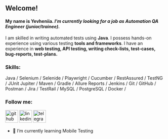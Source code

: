 ## Welcome!
#### My name is Yevheniia. *I’m currently looking for a job as Automation QA Engineer (junior/trainee).*

I am skilled in writing automated tests using **Java**. I possess hands-on experience using various testing **tools and frameworks**. I have an experience in **web testing, API testing, writing check-lists, test-cases, bug-reports, test-plans.**

### Skills: 
Java / Selenium / Selenide / Playwright / Cucumber / RestAssured / TestNG / JUnit Jupiter / Maven / Gradle / Allure Reports / Jenkins / Git / GitHub / Postman / Jira / TestRail / MySQL / PostgreSQL / Docker / 


### Follow me:
<!-- [![Telegram](https://img.shields.io/badge/-Telegram-090909?style=for-the-badge&logo=telegram&logoColor=27A0D9)](https://t.me/y_m_ukr)

[![LinkedIn](https://img.shields.io/badge/-LinkedIn-090909?style=for-the-badge&logo=linkedin&logoColor=007BB6)](https://www.linkedin.com/in/marynina/)
-->

[<img src='https://cdn.jsdelivr.net/npm/simple-icons@3.0.1/icons/github.svg' alt='github' height='40'>](https://github.com/marynina-ua)
[<img src='https://cdn.jsdelivr.net/npm/simple-icons@3.0.1/icons/linkedin.svg' alt='linkedin' height='40'>](https://www.linkedin.com/in/marynina)
[<img src='https://cdn.jsdelivr.net/npm/simple-icons@3.13.0/icons/telegram.svg' alt='telegram' height='40'>](https://t.me/y_m_ukr)


- 🌱 I’m currently learning Mobile Testing

<!--
**marynina-ua/marynina-ua** is a ✨ _special_ ✨ repository because its `README.md` (this file) appears on your GitHub profile.

Here are some ideas to get you started:

- 🔭 I’m currently working on ...
- 🌱 I’m currently learning ...
- 👯 I’m looking to collaborate on ...
- 🤔 I’m looking for help with ...
- 💬 Ask me about ...
- 📫 How to reach me: ...
- 😄 Pronouns: ...
- ⚡ Fun fact: ...
-->
